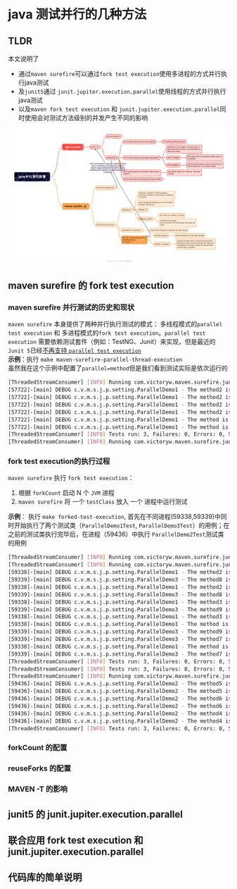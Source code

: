 # java 测试并行的几种方法
## TLDR

本文说明了

* 通过`maven surefire`可以通过`fork test execution`使用多进程的方式并行执行java测试
* 及`junit5`通过 `junit.jupiter.execution.parallel`使用线程的方式并行执行java测试
* 以及`maven fork test execution` 和 `junit.jupiter.execution.parallel`同时使用会对测试方法级别的并发产生不同的影响

![image](imgs/java-parallel-setting.png)

## maven surefire 的 fork test execution

### maven surefire 并行测试的历史和现状

`maven surefire` 本身提供了两种并行执行测试的模式： 多线程模式的`parallel test execution` 和 多进程模式的`fork test execution`。`parallel test execution` 需要依赖测试套件（例如：TestNG、Junit）来实现，但是最近的 `Junit 5`已经[不再支持 `parallel test execution` ](https://maven.apache.org/surefire/maven-surefire-plugin/examples/junit-platform.html#running-tests-in-parallel)  
**示例**：执行 `make maven-surefire-parallel-thread-execution`   
虽然我在这个示例中配置了`parallel=method`但是我们看到测试实际是依次运行的
``` Bash
[ThreadedStreamConsumer] [INFO] Running com.victoryw.maven.surefire.junit5.parallel.setting.ParallelDemo1Test
[57722]-[main] DEBUG c.v.m.s.j.p.setting.ParallelDemo1 - The method2 is run
[57722]-[main] DEBUG c.v.m.s.j.p.setting.ParallelDemo1 - The method2 is run over
[57722]-[main] DEBUG c.v.m.s.j.p.setting.ParallelDemo1 - The method2 is run
[57722]-[main] DEBUG c.v.m.s.j.p.setting.ParallelDemo1 - The method2 is run over
[57722]-[main] DEBUG c.v.m.s.j.p.setting.ParallelDemo1 - The method is run
[57722]-[main] DEBUG c.v.m.s.j.p.setting.ParallelDemo1 - The method is run over
[ThreadedStreamConsumer] [INFO] Tests run: 3, Failures: 0, Errors: 0, Skipped: 0, Time elapsed: 15.135 s - in com.victoryw.maven.surefire.junit5.parallel.setting.ParallelDemo1Test
[ThreadedStreamConsumer] [INFO] Running com.victoryw.maven.surefire.junit5.parallel.setting.ParallelDemo3Test

```

### fork test execution的执行过程

`maven surefire` 执行 `fork test execution`：
1. 根据 `forkCount` 启动 N 个 `JVM` 进程
2. `maven surefire` 将 一个 `testClass` 放入 一个 进程中运行测试

**示例**： 执行 `make forked-test-execution`, 首先在不同进程(59338,59339)中同时开始执行了两个测试类（`ParallelDemo1Test`, `ParallelDemo3Test`）的用例；在之前的测试类执行完毕后，在进程（59436）中执行 `ParallelDemo2Test`测试类的用例

``` Bash
[ThreadedStreamConsumer] [INFO] Running com.victoryw.maven.surefire.junit5.parallel.setting.ParallelDemo3Test
[ThreadedStreamConsumer] [INFO] Running com.victoryw.maven.surefire.junit5.parallel.setting.ParallelDemo1Test
[59338]-[main] DEBUG c.v.m.s.j.p.setting.ParallelDemo1 - The method2 is run
[59339]-[main] DEBUG c.v.m.s.j.p.setting.ParallelDemo3 - The method8 is run
[59338]-[main] DEBUG c.v.m.s.j.p.setting.ParallelDemo1 - The method2 is run over
[59339]-[main] DEBUG c.v.m.s.j.p.setting.ParallelDemo3 - The method8 is run over
[59338]-[main] DEBUG c.v.m.s.j.p.setting.ParallelDemo1 - The method3 is run
[59339]-[main] DEBUG c.v.m.s.j.p.setting.ParallelDemo3 - The method9 is run
[59338]-[main] DEBUG c.v.m.s.j.p.setting.ParallelDemo1 - The method3 is run over
[59338]-[main] DEBUG c.v.m.s.j.p.setting.ParallelDemo1 - The method is run
[59339]-[main] DEBUG c.v.m.s.j.p.setting.ParallelDemo3 - The method9 is run over
[59339]-[main] DEBUG c.v.m.s.j.p.setting.ParallelDemo3 - The method7 is run
[59338]-[main] DEBUG c.v.m.s.j.p.setting.ParallelDemo1 - The method is run over
[59339]-[main] DEBUG c.v.m.s.j.p.setting.ParallelDemo3 - The method7 is run over
[ThreadedStreamConsumer] [INFO] Tests run: 3, Failures: 0, Errors: 0, Skipped: 0, Time elapsed: 15.127 s - in com.victoryw.maven.surefire.junit5.parallel.setting.ParallelDemo3Test
[ThreadedStreamConsumer] [INFO] Tests run: 3, Failures: 0, Errors: 0, Skipped: 0, Time elapsed: 15.126 s - in com.victoryw.maven.surefire.junit5.parallel.setting.ParallelDemo1Test
[ThreadedStreamConsumer] [INFO] Running com.victoryw.maven.surefire.junit5.parallel.setting.ParallelDemo2Test
[59436]-[main] DEBUG c.v.m.s.j.p.setting.ParallelDemo2 - The method5 is run
[59436]-[main] DEBUG c.v.m.s.j.p.setting.ParallelDemo2 - The method5 is run over
[59436]-[main] DEBUG c.v.m.s.j.p.setting.ParallelDemo2 - The method6 is run
[59436]-[main] DEBUG c.v.m.s.j.p.setting.ParallelDemo2 - The method6 is run over
[59436]-[main] DEBUG c.v.m.s.j.p.setting.ParallelDemo2 - The method4 is run
[59436]-[main] DEBUG c.v.m.s.j.p.setting.ParallelDemo2 - The method4 is run over
[ThreadedStreamConsumer] [INFO] Tests run: 3, Failures: 0, Errors: 0, Skipped: 0, Time elapsed: 15.125 s - in com.victoryw.maven.surefire.junit5.parallel.setting.ParallelDemo2Test

```

### forkCount 的配置
### reuseForks 的配置
### MAVEN -T 的影响


## junit5 的 junit.jupiter.execution.parallel

## 联合应用 fork test execution 和 junit.jupiter.execution.parallel

## 代码库的简单说明
